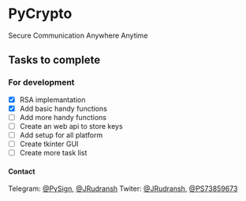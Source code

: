 # PyCrypto

Secure Communication Anywhere Anytime

## Tasks to complete

### For development

- [x] RSA implemantation
- [x] Add basic handy functions
- [ ] Add more handy functions
- [ ] Create an web api to store keys
- [ ] Add setup for all platform
- [ ] Create tkinter GUI
- [ ] Create more task list

#### Contact

Telegram: [@PySign](https://t.me/PySign), [@JRudransh](https://t.me/JRudransh)
Twiter: [@JRudransh](https://twitter.com/JRudransh), [@PS73859673](https://twitter.com/PS73859673)
